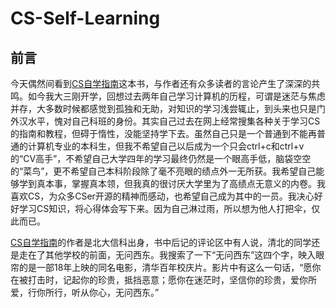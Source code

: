 # CS-Self-Learning
## 前言
今天偶然间看到[CS自学指南](https://csdiy.wik)这本书，与作者还有众多读者的言论产生了深深的共鸣。如今我大三刚开学，回想过去两年自己学习计算机的历程，可谓是迷茫与焦虑并存，大多数时候都感觉到孤独和无助，对知识的学习浅尝辄止，到头来也只是门外汉水平，愧对自己科班的身份。其实自己过去在网上经常搜集各种关于学习CS的指南和教程，但碍于惰性，没能坚持学下去。虽然自己只是一个普通到不能再普通的计算机专业的本科生，但我不希望自己以后成为一个只会ctrl+c和ctrl+v的“CV高手”，不希望自己大学四年的学习最终仍然是一个眼高手低，脑袋空空的“菜鸟”，更不希望自己本科阶段除了毫不亮眼的绩点外一无所获。我希望自己能够学到真本事，掌握真本领，但我真的很讨厌大学里为了高绩点无意义的内卷。我喜欢CS，为众多CSer开源的精神而感动，也希望自己成为其中的一员。我决心好好学习CS知识，将心得体会写下来。因为自己淋过雨，所以想为他人打把伞，仅此而已。

[CS自学指南](https://csdiy.wik)的作者是北大信科出身，书中后记的评论区中有人说，清北的同学还是走在了其他学校的前面，无问西东。我搜索了一下“无问西东”这四个字，映入眼帘的是一部18年上映的同名电影，清华百年校庆片。影片中有这么一句话，“愿你在被打击时，记起你的珍贵，抵挡恶意；愿你在迷茫时，坚信你的珍贵，爱你所爱，行你所行，听从你心，无问西东。”
